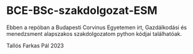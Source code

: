 # BCE-BSc-szakdolgozat-ESM
Ebben a repóban a Budapesti Corvinus Egyetemen írt, Gazdálkodási és menedzsment alapszakos szakdolgozatom python kódjai találhatóak.

Tallós Farkas Pál
2023
